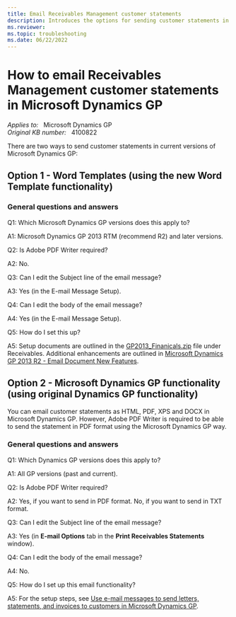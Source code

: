 ```yaml
---
title: Email Receivables Management customer statements
description: Introduces the options for sending customer statements in Microsoft Dynamics GP.
ms.reviewer: 
ms.topic: troubleshooting
ms.date: 06/22/2022
---
```

# How to email Receivables Management customer statements in Microsoft Dynamics GP

_Applies to:_ &nbsp; Microsoft Dynamics GP  
_Original KB number:_ &nbsp; 4100822

There are two ways to send customer statements in current versions of Microsoft Dynamics GP:

## Option 1 - Word Templates (using the new Word Template functionality)

### General questions and answers

Q1: Which Microsoft Dynamics GP versions does this apply to?

A1: Microsoft Dynamics GP 2013 RTM (recommend R2) and later versions.

Q2: Is Adobe PDF Writer required?

A2: No.

Q3: Can I edit the Subject line of the email message?

A3: Yes (in the E-mail Message Setup).

Q4: Can I edit the body of the email message?

A4: Yes (in the E-mail Message Setup).

Q5: How do I set this up?

A5: Setup documents are outlined in the [GP2013_Finanicals.zip](https://mbs2.microsoft.com/fileexchange/?fileID=cdf1a9bd-bfe1-4223-8b8c-be4e2dc41817) file under Receivables. Additional enhancements are outlined in [Microsoft Dynamics GP 2013 R2 - Email Document New Features](https://community.dynamics.com/blogs/post/?postid=f3603488-0ed1-4e86-8722-332f9199361c).

## Option 2 - Microsoft Dynamics GP functionality (using original Dynamics GP functionality)

You can email customer statements as HTML, PDF, XPS and DOCX in Microsoft Dynamics GP. However, Adobe PDF Writer is required to be able to send the statement in PDF format using the Microsoft Dynamics GP way.

### General questions and answers

Q1: Which Dynamics GP versions does this apply to?

A1: All GP versions (past and current).

Q2: Is Adobe PDF Writer required?

A2: Yes, if you want to send in PDF format. No, if you want to send in TXT format.

Q3: Can I edit the Subject line of the email message?

A3: Yes (in **E-mail Options** tab in the **Print Receivables Statements** window).

Q4: Can I edit the body of the email message?

A4: No.

Q5: How do I set up this email functionality?

A5: For the setup steps, see [Use e-mail messages to send letters, statements, and invoices to customers in Microsoft Dynamics GP](use-e-mail-messages-send-letters-statements.md).
